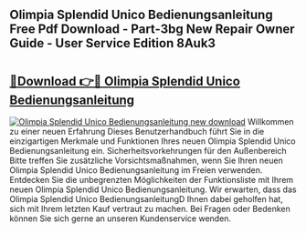 ## Olimpia Splendid Unico Bedienungsanleitung Free Pdf Download - Part-3bg New Repair Owner Guide - User Service Edition 8Auk3

# <h2><a href="http://df5m61h.blite.top/?on=Olimpia+Splendid+Unico+Bedienungsanleitung">🔗Download 👉🔴 Olimpia Splendid Unico Bedienungsanleitung</a></h2>

[![Olimpia Splendid Unico Bedienungsanleitung new download](https://i.imgur.com/lujVjoI.png)](http://df5m61h.blite.top/?on=Olimpia+Splendid+Unico+Bedienungsanleitung)
Willkommen zu einer neuen Erfahrung Dieses Benutzerhandbuch führt Sie in die einzigartigen Merkmale und Funktionen Ihres neuen Olimpia Splendid Unico Bedienungsanleitung ein. Sicherheitsvorkehrungen für den Außenbereich Bitte treffen Sie zusätzliche Vorsichtsmaßnahmen, wenn Sie Ihren neuen Olimpia Splendid Unico Bedienungsanleitung im Freien verwenden. Entdecken Sie die unbegrenzten Möglichkeiten der Funktionsliste mit Ihrem neuen Olimpia Splendid Unico Bedienungsanleitung. Wir erwarten, dass das Olimpia Splendid Unico BedienungsanleitungD Ihnen dabei geholfen hat, sich mit Ihrem letzten Kauf vertraut zu machen. Bei Fragen oder Bedenken können Sie sich gerne an unseren Kundenservice wenden.
